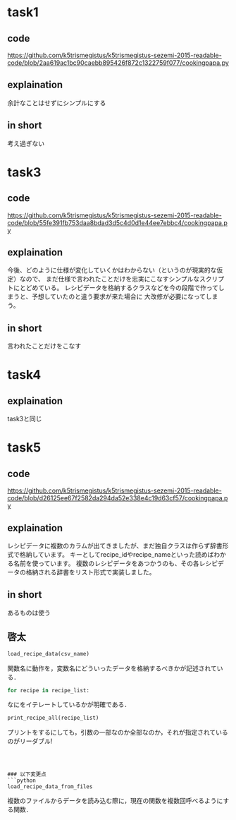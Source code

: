 # task1

## code
https://github.com/k5trismegistus/k5trismegistus-sezemi-2015-readable-code/blob/2aa619ac1bc90caebb895426f872c1322759f077/cookingpapa.py

## explaination
余計なことはせずにシンプルにする

## in short
考え過ぎない


# task3

## code
https://github.com/k5trismegistus/k5trismegistus-sezemi-2015-readable-code/blob/55fe391fb753daa8bdad3d5c4d0d1e44ee7ebbc4/cookingpapa.py

## explaination
今後、どのように仕様が変化していくかはわからない（というのが現実的な仮定）なので、
まだ仕様で言われたことだけを忠実にこなすシンプルなスクリプトにとどめている。
レシピデータを格納するクラスなどを今の段階で作ってしまうと、予想していたのと違う要求が来た場合に
大改修が必要になってしまう。

## in short
言われたことだけをこなす


# task4

## explaination
task3と同じ

# task5

## code
https://github.com/k5trismegistus/k5trismegistus-sezemi-2015-readable-code/blob/d26125ee67f2582da294da52e338e4c19d63cf57/cookingpapa.py

## explaination
レシピデータに複数のカラムが出てきましたが、まだ独自クラスは作らず辞書形式で格納しています。
キーとしてrecipe_idやrecipe_nameといった読めばわかる名前を使っています。
複数のレシピデータをあつかうのも、その各レシピデータの格納される辞書をリスト形式で実装しました。

## in short
あるものは使う

## 啓太
```python
load_recipe_data(csv_name)
```
関数名に動作を，変数名にどういったデータを格納するべきかが記述されている．
```python
for recipe in recipe_list:
```
なにをイテレートしているかが明確である．

```python
print_recipe_all(recipe_list)
```
プリントをするにしても，引数の一部なのか全部なのか，それが指定されているのがリーダブル!
```



### 以下変更点
```python
load_recipe_data_from_files
```
複数のファイルからデータを読み込む際に，現在の関数を複数回呼べるようにする関数．


